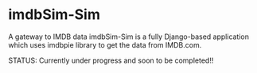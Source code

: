 # imdbSim-Sim
A gateway to IMDB data
imdbSim-Sim is a fully Django-based application which uses imdbpie library to get the data from IMDB.com.

STATUS: Currently under progress and soon to be completed!!

